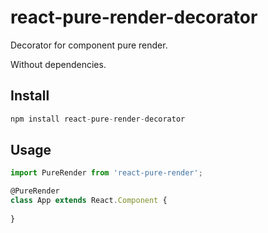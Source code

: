 # react-pure-render-decorator
Decorator for component pure render. 

Without dependencies.

## Install
```js
npm install react-pure-render-decorator
```

## Usage
```js
import PureRender from 'react-pure-render';

@PureRender
class App extends React.Component {
	
}
```